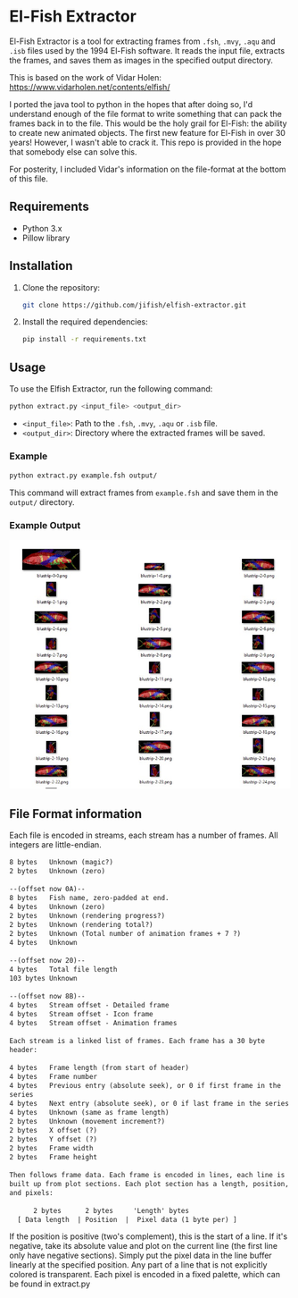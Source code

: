 # El-Fish Extractor

El-Fish Extractor is a tool for extracting frames from `.fsh`, `.mvy`, `.aqu` and `.isb` files used by the 1994 El-Fish software. It reads the input file, extracts the frames, and saves them as images in the specified output directory.

This is based on the work of Vidar Holen: https://www.vidarholen.net/contents/elfish/

I ported the java tool to python in the hopes that after doing so, I'd understand enough of the file format to write something that can pack the frames back in to the file. This would be the holy grail for El-Fish: the ability to create new animated objects. The first new feature for El-Fish in over 30 years! However, I wasn't able to crack it. This repo is provided in the hope that somebody else can solve this.

For posterity, I included Vidar's information on the file-format at the bottom of this file.

## Requirements

- Python 3.x
- Pillow library

## Installation

1. Clone the repository:
    ```sh
    git clone https://github.com/jifish/elfish-extractor.git
    ```
2. Install the required dependencies:
    ```sh
    pip install -r requirements.txt
    ```

## Usage

To use the Elfish Extractor, run the following command:

```sh
python extract.py <input_file> <output_dir>
```

- `<input_file>`: Path to the `.fsh`, `.mvy`, `.aqu` or `.isb` file.
- `<output_dir>`: Directory where the extracted frames will be saved.

### Example

```sh
python extract.py example.fsh output/
```

This command will extract frames from `example.fsh` and save them in the `output/` directory.

### Example Output

![Example Output](example_output.jpg)

## File Format information

Each file is encoded in streams, each stream has a number of frames. All integers are little-endian.

```
8 bytes   Unknown (magic?)
2 bytes   Unknown (zero)

--(offset now 0A)--
8 bytes   Fish name, zero-padded at end.
4 bytes   Unknown (zero)
2 bytes   Unknown (rendering progress?)
2 bytes   Unknown (rendering total?)
2 bytes   Unknown (Total number of animation frames + 7 ?)
4 bytes   Unknown

--(offset now 20)--
4 bytes   Total file length
103 bytes Unknown

--(offset now 8B)--
4 bytes   Stream offset - Detailed frame
4 bytes   Stream offset - Icon frame
4 bytes   Stream offset - Animation frames

Each stream is a linked list of frames. Each frame has a 30 byte header:

4 bytes   Frame length (from start of header)
4 bytes   Frame number
4 bytes   Previous entry (absolute seek), or 0 if first frame in the series
4 bytes   Next entry (absolute seek), or 0 if last frame in the series
4 bytes   Unknown (same as frame length)
2 bytes   Unknown (movement increment?)
2 bytes   X offset (?)
2 bytes   Y offset (?)
2 bytes   Frame width
2 bytes   Frame height

Then follows frame data. Each frame is encoded in lines, each line is built up from plot sections. Each plot section has a length, position, and pixels:

      2 bytes      2 bytes     'Length' bytes
  [ Data length  | Position  |  Pixel data (1 byte per) ]
```

If the position is positive (two's complement), this is the start of a line. If it's negative, take its absolute value and plot on the current line (the first line only have negative sections). Simply put the pixel data in the line buffer linearly at the specified position. Any part of a line that is not explicitly colored is transparent. Each pixel is encoded in a fixed palette, which can be found in extract.py
